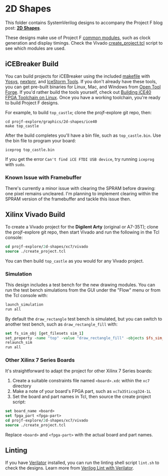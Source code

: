 # 2D Shapes

This folder contains SystemVerilog designs to accompany the Project F blog post: **[2D Shapes](https://projectf.io/posts/fpga-shapes/)**.

These designs make use of Project F [common modules](../common/), such as clock generation and display timings. Check the Vivado [create_project.tcl](xc7/vivado/create_project.tcl) script to see which modules are used.

## iCEBreaker Build

You can build projects for iCEBreaker using the included [makefile](ice40/Makefile) with [Yosys](http://www.clifford.at/yosys/), [nextpnr](https://github.com/YosysHQ/nextpnr), and [IceStorm Tools](http://www.clifford.at/icestorm/). If you don't already have these tools, you can get pre-built binaries for Linux, Mac, and Windows from [Open Tool Forge](https://github.com/open-tool-forge/fpga-toolchain). If you'd rather build the tools yourself, check out [Building iCE40 FPGA Toolchain on Linux](https://projectf.io/posts/building-ice40-fpga-toolchain/). Once you have a working toolchain, you're ready to build Project F designs.

For example, to build `top_castle`; clone the projf-explore git repo, then:

```shell
cd projf-explore/graphics/2d-shapes/ice40
make top_castle
```

After the build completes you'll have a bin file, such as `top_castle.bin`. Use the bin file to program your board:

```shell
iceprog top_castle.bin
```

If you get the error `Can't find iCE FTDI USB device`, try running `iceprog` with `sudo`.

### Known Issue with Framebuffer

There's currently a minor issue with clearing the SPRAM before drawing: one pixel remains uncleared. I'm planning to implement clearing within the SPRAM version of the framebuffer and tackle this issue then.

## Xilinx Vivado Build

To create a Vivado project for the **Digilent Arty** (original or A7-35T); clone the projf-explore git repo, then start Vivado and run the following in the Tcl console:

```tcl
cd projf-explore/2d-shapes/xc7/vivado
source ./create_project.tcl
```

You can then build `top_castle` as you would for any Vivado project.

### Simulation

This design includes a test bench for the new drawing modules. You can run the test bench simulations from the GUI under the "Flow" menu or from the Tcl console with:

```tcl
launch_simulation
run all
```

By default the `draw_rectangle` test bench is simulated, but you can switch to another test bench, such as `draw_rectangle_fill` with:

```tcl
set fs_sim_obj [get_filesets sim_1]
set_property -name "top" -value "draw_rectangle_fill" -objects $fs_sim_obj
relaunch_sim
run all
```

### Other Xilinx 7 Series Boards

It's straightforward to adapt the project for other Xilinx 7 Series boards:

1. Create a suitable constraints file named `<board>.xdc` within the `xc7` directory
2. Make a note of your board's FPGA part, such as `xc7a35ticsg324-1L`
3. Set the board and part names in Tcl, then source the create project script:

```tcl
set board_name <board>
set fpga_part <fpga-part>
cd projf-explore/2d-shapes/xc7/vivado
source ./create_project.tcl
```

Replace `<board>` and `<fpga-part>` with the actual board and part names.

## Linting

If you have [Verilator](https://www.veripool.org/wiki/verilator) installed, you can run the linting shell script `lint.sh` to check the designs. Learn more from [Verilog Lint with Verilator](https://projectf.io/posts/verilog-lint-with-verilator/).
